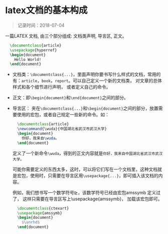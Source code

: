 # latex文档的基本构成
> 记录时间：2018-07-04

一篇LATEX 文档, 由三个部分组成: 文档类声明, 导言区, 正文。
  ```tex
    \documentclass{article}
    \usepackage{hyperref}
    \begin{document}
      Hello World!
    \end{document}
  ```

* 文档类：`\documentclass{...}`，里面声明你要书写什么样式的文档，常用的有：`article`，`book`，`report`。可以自己定义一个新的文档类， 对文章的总体样式和各个细节进行声明， 或者定义自己的命令。
* 正文：即`\begin{document}`和`\end{document}`之间的部分。
* 导言区： 夹在`\documentclass{...}`和`\begin{document}`之间的部分，放置需要使用的宏包，或者自己规定一些新的命令。如：
  ```tex
    \documentclass{article}
    \newcommand{\wuda}{中国湖北省武汉市武汉大学}
    \begin{document}
      你好，我来自\wuda。
    \end{document}
  ```
  定义了一个新命令`\wuda`，得到的正文内容就是`你好，我来自中国湖北省武汉市武汉大学。`

  可能你需要定义的东西太多，这时，可以将它们写在一个文档里，这种文档就是宏包，使用时，只需要在导言区用`\usepackage{...}`，即可插入该文档的内容。

  例如，我们想书写一个数学符号⊵，该数学符号已经由宏包amssymb 定义过了， 这样只需要在导言区写上\usepackage{amssymb}， 加载该宏包即可。
  ```tex
    \documentclass{ctexart}
    \usepackage{amssymb}
    \begin{document}
      $\unrhd$
    \end{document}
  ```
